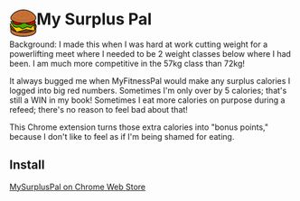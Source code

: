 # <img src="burger_48.png" width="48px" align="left"> My Surplus Pal
Background: I made this when I was hard at work cutting weight for a powerlifting meet where I needed to be 2 weight classes below where I had been. I am much more competitive in the 57kg class than 72kg!

It always bugged me when MyFitnessPal would make any surplus calories I logged into big red numbers. Sometimes I'm only over by 5 calories; that's still a WIN in my book! Sometimes I eat more calories on purpose during a refeed; there's no reason to feel bad about that!

This Chrome extension turns those extra calories into "bonus points," because I don't like to feel as if I'm being shamed for eating.

## Install
<a href="https://chrome.google.com/webstore/detail/my-surplus-pal/bemgffiokpkcfmmnpopiggicpnkjdpeb" target="_blank">MySurplusPal on Chrome Web Store</a>

